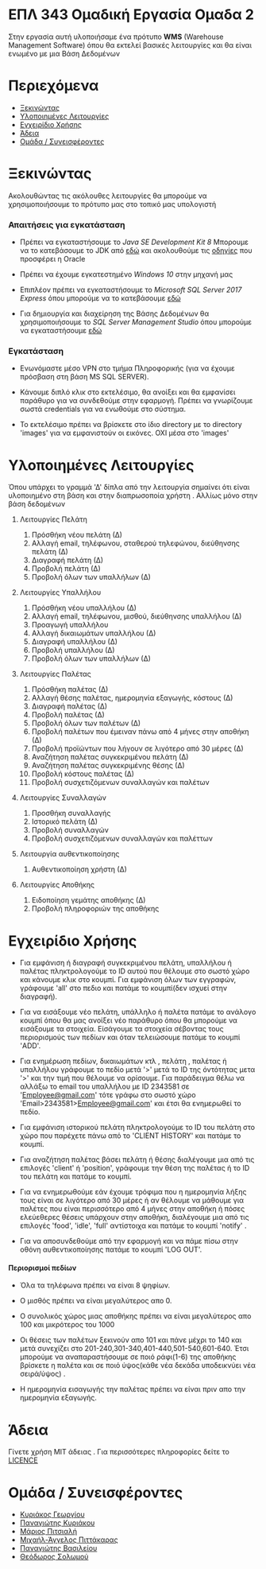 # ΕΠΛ 343 Ομαδική Εργασία Ομαδα 2
Στην εργασία αυτή υλοποιήσαμε ένα πρότυπο **WMS** (Warehouse Management Software) όπου θα εκτελεί βασικές λειτουργίες και θα είναι ενωμένο με μια Βάση Δεδομένων

# Περιεχόμενα
* [Ξεκινώντας](##Ξεκινώντας)
* [Υλοποιημένες Λειτουργίες](#Υλοποιημένες-Λειτουργίες)
* [Εγχειρίδιο Χρήσης](#Εγχειρίδιο-Χρήσης)
* [Άδεια](#Άδεια)
* [Ομάδα / Συνεισφέροντες](#Ομάδα-/-Συνεισφέροντες)

# Ξεκινώντας
Ακολουθώντας τις ακόλουθες λειτουργίες θα μπορούμε να χρησιμοποιήσουμε το πρότυπο μας στο τοπικό μας υπολογιστή


### Απαιτήσεις για εγκατάσταση

* Πρέπει να εγκαταστήσουμε το *Java SE Development Kit 8*
Μπορουμε να το κατεβάσουμε το JDK από [εδώ](https://www.oracle.com/technetwork/java/javase/downloads/jdk8-downloads-2133151.html)
και ακολουθούμε τις [οδηγίες](https://docs.oracle.com/javase/8/docs/technotes/guides/install/install_overview.html) που προσφέρει η Oracle

* Πρέπει να έχουμε εγκατεστημένο *Windows 10* στην μηχανή μας

* Επιπλέον πρέπει να εγκαταστήσουμε το *Microsoft SQL Server 2017 Express* όπου μπορούμε να το κατεβάσουμε [εδώ](https://www.microsoft.com/en-us/download/details.aspx?id=55994)

* Για δημιουργία και διαχείρηση της Βάσης Δεδομένων θα χρησιμοποιήσουμε το *SQL Server Management Studio* όπου μπορούμε να εγκαταστήσουμε [εδώ]( https://docs.microsoft.com/en-us/sql/ssms/download-sql-server-management-studio-ssms?view=sql-server-2017)



### Εγκατάσταση
* Ενωνόμαστε μέσο VPN στο τμήμα Πληροφορικής (για να έχουμε πρόσβαση στη βάση MS SQL SERVER).

* Κάνουμε διπλό κλικ στο εκτελέσιμο, θα ανοίξει και θα εμφανίσει παράθυρο για να συνδεθούμε στην εφαρμογή. Πρέπει να γνωρίζουμε σωστά credentials για να ενωθούμε στο σύστημα.

* Το εκτελέσιμο πρέπει να βρίσκετε στο ίδιο directory με το directory 'images' για να εμφανιστούν οι εικόνες. ΟΧΙ μέσα στο 'images'




# Υλοποιημένες Λειτουργίες

Όπου υπάρχει το γραμμά 'Δ' δίπλα από την λειτουργία σημαίνει ότι είναι υλοποιημένο στη βάση και στην διαπρωσοποία χρήστη . Αλλίως μόνο στην βάση δεδομένων

1. Λειτουργίες Πελάτη
    1. Πρόσθήκη νέου πελάτη (Δ)
    2. Αλλαγή email, τηλέφωνου, σταθερού τηλεφώνου, διεύθηνσης πελάτη (Δ)
    3. Διαγραφή πελάτη (Δ)
    4. Προβολή πελάτη (Δ)
    5. Προβολή όλων των υπαλλήλων (Δ)
   
   
2. Λειτουργίες Υπαλλήλου
    1. Πρόσθήκη νέου υπαλλήλου (Δ)
    2. Αλλαγή email, τηλέφωνου, μισθού, διεύθηνσης υπαλλήλου (Δ)
    3. Προαγωγή υπαλλήλου
    4. Αλλαγή δικαιωμάτων υπαλλήλου (Δ)
    5. Διαγραφή υπαλλήλου (Δ)
    6. Προβολή υπαλλήλου (Δ)
    7. Προβολή όλων των υπαλλήλων (Δ)
   
    
3. Λειτουργίες Παλέτας
    1. Πρόσθήκη παλέτας (Δ)
    2. Αλλαγή θέσης παλέτας, ημερομηνία εξαγωγής, κόστους  (Δ)
    3. Διαγραφή παλέτας (Δ)
    4. Προβολή παλέτας (Δ)
    5. Προβολή όλων των παλέτων (Δ)
    6. Προβολή παλέτων που έμειναν πάνω από 4 μήνες στην αποθήκη (Δ)
    7. Προβολή προϊώντων που λήγουν σε λιγότερο από 30 μέρες (Δ)
    8. Αναζήτηση παλέτας συγκεκριμένου πελάτη (Δ)
    9. Αναζήτηση παλέτας συγκεκριμένης θέσης (Δ)
    10. Προβολή κόστους παλέτας (Δ)
    11. Προβολή συσχετιζόμενων συναλλαγών και παλέτων
    
    
4. Λειτουργίες Συναλλαγών
    1. Προσθήκη συναλλαγής
    2. Ιστορικό πελάτη (Δ)
    3. Προβολή συναλλαγών
    4. Προβολή συσχετιζόμενων συναλλαγών και παλέττων
        
    
5. Λειτουργία αυθεντικοποίησης 
    1. Αυθεντικοποίηση χρήστη (Δ)


6. Λειτουργίες Αποθήκης
    1. Ειδοποίηση γεμάτης αποθήκης (Δ)
    2. Προβολή πληροφοριών της αποθήκης 


    

# Εγχειρίδιο Χρήσης

* Για εμφάνιση ή διαγραφή συγκεκριμένου πελάτη, υπαλλήλου ή παλέτας πληκτρολογούμε το ID αυτού που θέλουμε στο σωστό χώρο και κάνουμε κλικ στο κουμπί. Για εμφάνιση όλων των εγγραφών, γράφουμε 'all' στο πεδιο και πατάμε το κουμπί(δεν ισχυεί στην διαγραφή).

* Για να εισάξουμε νέο πελάτη, υπάλληλο ή παλέτα πατάμε το ανάλογο κουμπί όπου θα μας ανοίξει νέο παράθυρο όπου θα μπορούμε να εισάξουμε τα στοιχεία. Είσάγουμε τα στοιχεία σέβοντας τους περιορισμούς των πεδίων και όταν τελειώσουμε πατάμε το κουμπί 'ADD'.

* Για ενημέρωση πεδίων, δικαιωμάτων κτλ , πελάτη , παλέτας ή υπαλλήλου γράφουμε το πεδίο μετά '>' μετά το ID της όντότητας μετα '>' και την τιμή που θέλουμε να ορίσουμε. Για παράδειγμα θέλω να αλλάξω το email του υπαλλήλου με ID 2343581 σε 'Employee@gmail.com' τότε γράφω στο σωστό χώρο 'Email>2343581>Employee@gmail.com' και έτσι θα ενημερωθεί το πεδίο.

* Για εμφάνιση ιστορικού πελάτη πληκτρολογούμε το ID του πελάτη στο χώρο που παρέχετε πάνω από το 'CLIENT HISTORY' και πατάμε το κουμπί.

* Για αναζήτηση παλέτας βάσει πελάτη ή θέσης διαλέγουμε μια από τις επιλογές 'client' ή 'position', γράφουμε την θέση της παλέτας ή το ID του πελάτη και πατάμε το κουμπί.

* Για να ενημερωθούμε εάν έχουμε τρόφιμα που η ημερομηνία λήξης τους είναι σε λιγότερο από 30 μέρες ή αν θέλουμε να μάθουμε για παλέτες που είναι περισσότερο από 4 μήνες στην αποθήκη ή πόσες ελεύεθερες θέσεις υπάρχουν στην αποθήκη, διαλέγουμε μια από τις επιλογές 'food', 'idle', 'full' αντίστοιχα και πατάμε το κουμπί 'notify' .

* Για να αποσυνδεθούμε από την εφαρμογή και να πάμε πίσω στην οθόνη αυθεντικοποίησης πατάμε το κουμπί 'LOG OUT'.

#### Περιορισμοί πεδίων

* Όλα τα τηλέφωνα πρέπει να είναι 8 ψηφίων.

* Ο μισθός πρέπει να είναι μεγαλύτερος απο 0.

* Ο συνολικός χώρος μιας αποθήκης πρέπει να είναι μεγαλύτερος απο 100 και μικρότερος του 1000

* Οι θέσεις των παλέτων ξεκινούν απο 101 και πάνε μέχρι το 140 και μετά συνεχίζει στο 201-240,301-340,401-440,501-540,601-640. Έτσι μπορούμε να αναπαραστήσουμε σε ποιό ράφι(1-6) της αποθήκης βρίσκετε η παλέτα και σε ποιό ύψος(κάθε νέα δεκάδα υποδεικνύει νέα σειρά/ύψος) .

* Η ημερομηνία εισαγωγής την παλέτας πρέπει να είναι πριν απο την ημερομηνία εξαγωγής.



# Άδεια 
Γίνετε χρήση MIT άδειας . Για περισσότερες πληροφορίες δείτε το [LICENCE](https://github.com/pkyria14/epl343project/blob/master/LICENSE)


# Ομάδα / Συνεισφέροντες
* [Κυριάκος Γεωργίου](https://github.com/kgeorg01)
* [Παναγιώτης Κυριάκου](https://github.com/pkyria14)
* [Μάριος Πιτσιαλή](https://github.com/mpitsi04)
* [Μιχαήλ-Άγγελος Πιττάκαρας](https://github.com/PittMichaelAngelo)
* [Παναγιώτης Βασιλείου](https://github.com/pvasil01)
* [Θεόδωρος Σολωμού](https://github.com/tsolom01)





